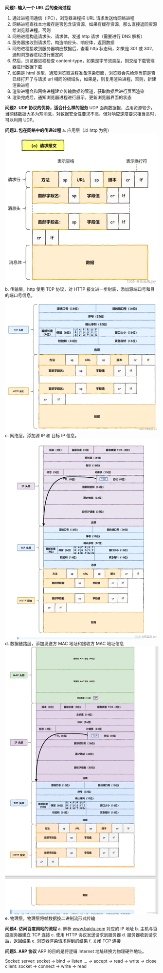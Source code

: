 **问题1. 输入一个 URL 后的查询过程**

1. 通过进程间通信（IPC），浏览器进程把 URL 请求发送给网络进程
2. 网络进程查找本地缓存是否包含该资源，如果有缓存资源，那么直接返回资源给浏览器进程，否则
3. 网络进程构造请求头、请求体，发送 http 请求（需要进行 DNS 解析）
4. 服务器接收到请求后，构造响应头、响应体，返回数据
5. 网络进程接收到服务器响应数据后，查看 http 状态码，如果是 301 或 302，通知浏览器进程进行重定向
7. 然后，浏览器进程检查 content-type，如果是字节流类型，则交给下载管理器进行数据下载
8. 如果是 html 类型，通知浏览器进程准备渲染页面，浏览器会先检测当前是否已经打开了与请求 url 相同的根域名，如果是，则复用渲染进程，否则，新建渲染进程
9. 渲染进程会和网络进程建立传输数据的管道，获取数据后进行页面渲染
10. 渲染完成后，通知浏览器进程进行展示，更新浏览器界面的状态

**问题2. UDP 协议的优势，适合什么样的服务**
UDP 面向数据报，占用资源较少，当网络数据大多为短消息，对数据安全性要求不高，但对响应速度要求相当高时，可以利用 UDP。

**问题3. 包在网络中的传递过程**
a. 应用层（以 http 为例）
![](Pasted%20image%2020230301111857.png)
b. 传输层，http 使用 TCP 协议，对 HTTP 报文进一步封装，添加源端口号和目的端口号信息。
![](Pasted%20image%2020230301111956.png)
c. 网络层，添加源 IP 和 目标 IP 信息。
![](Pasted%20image%2020230301112124.png)
d. 数据链路层，添加发送方 MAC 地址和接收方 MAC 地址信息
![](Pasted%20image%2020230301112258.png)
e. 物理层，物理层将帧数据按二进制流形式传输

**问题4. 访问百度网站的流程**
a. 解析 www.baidu.com 对应的 IP 地址
b. 主机与百度服务器建立 TCP 连接
c. 使用 HTTP 协议发送请求到服务器
d. 服务器收到请求后，返回结果
e. 浏览器渲染请求得到的结果
f. 关闭 TCP 连接

**问题5. ARP 协议**
ARP 的目的是将逻辑 Internet 地址转换为物理硬件地址。

Socket:
server: socket -> bind -> listen ... -> accept -> read -> write -> close
client: socket -> connect -> write -> read
